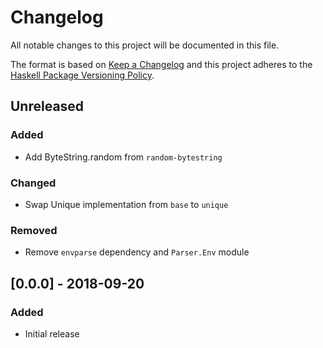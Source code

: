 # Changelog

All notable changes to this project will be documented in this file.

The format is based on [Keep a Changelog](http://keepachangelog.com/)
and this project adheres to the [Haskell Package Versioning Policy](https://pvp.haskell.org/).

## Unreleased

### Added
- Add ByteString.random from `random-bytestring`

### Changed
- Swap Unique implementation from `base` to `unique`

### Removed
- Remove `envparse` dependency and `Parser.Env` module

## [0.0.0] - 2018-09-20

### Added
- Initial release
